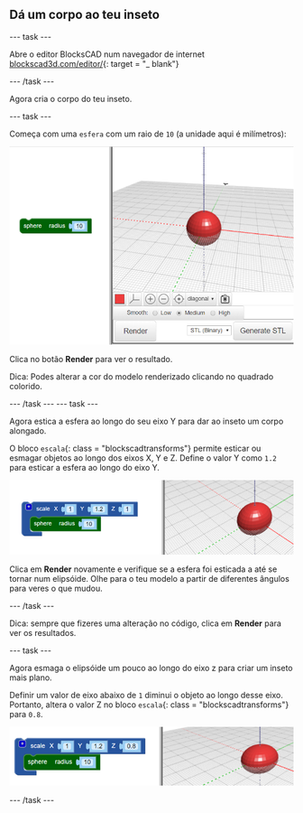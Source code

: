 ## Dá um corpo ao teu inseto

--- task ---

Abre o editor BlocksCAD num navegador de internet [blockscad3d.com/editor/](https://www.blockscad3d.com/editor/){: target = "_ blank"}

--- /task ---

Agora cria o corpo do teu inseto.

--- task ---

Começa com uma `esfera` com um raio de `10` (a unidade aqui é milímetros):

![captura de ecrã](images/bug-body-sphere.png)

Clica no botão **Render** para ver o resultado.

Dica: Podes alterar a cor do modelo renderizado clicando no quadrado colorido.

--- /task --- --- task ---

Agora estica a esfera ao longo do seu eixo Y para dar ao inseto um corpo alongado.

O bloco `escala`{: class = "blockscadtransforms"} permite esticar ou esmagar objetos ao longo dos eixos X, Y e Z. Define o valor Y como `1.2` para esticar a esfera ao longo do eixo Y.

![captura de ecrã](images/bug-body-y.png)

Clica em **Render** novamente e verifique se a esfera foi esticada a até se tornar num elipsóide. Olhe para o teu modelo a partir de diferentes ângulos para veres o que mudou.

--- /task ---

Dica: sempre que fizeres uma alteração no código, clica em **Render** para ver os resultados.

--- task ---

Agora esmaga o elipsóide um pouco ao longo do eixo z para criar um inseto mais plano.

Definir um valor de eixo abaixo de `1` diminui o objeto ao longo desse eixo. Portanto, altera o valor Z no bloco `escala`{: class = "blockscadtransforms"} para `0.8`.

![captura de ecrã](images/bug-body-z.png)

--- /task ---




